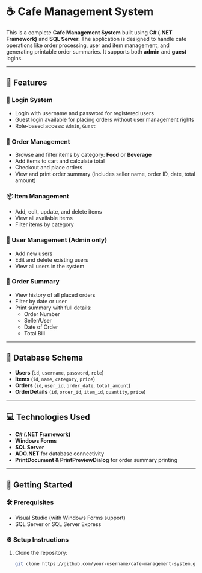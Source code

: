# ☕ Cafe Management System

This is a complete **Cafe Management System** built using **C# (.NET Framework)** and **SQL Server**. The application is designed to handle cafe operations like order processing, user and item management, and generating printable order summaries. It supports both **admin** and **guest** logins.

---

## 📌 Features

### 🔐 Login System
- Login with username and password for registered users
- Guest login available for placing orders without user management rights
- Role-based access: `Admin`, `Guest`

### 🛒 Order Management
- Browse and filter items by category: **Food** or **Beverage**
- Add items to cart and calculate total
- Checkout and place orders
- View and print order summary (includes seller name, order ID, date, total amount)

### 📦 Item Management
- Add, edit, update, and delete items
- View all available items
- Filter items by category

### 👥 User Management (Admin only)
- Add new users
- Edit and delete existing users
- View all users in the system

### 🧾 Order Summary
- View history of all placed orders
- Filter by date or user
- Print summary with full details:
  - Order Number
  - Seller/User
  - Date of Order
  - Total Bill

---

## 🧱 Database Schema

- **Users** (`id`, `username`, `password`, `role`)
- **Items** (`id`, `name`, `category`, `price`)
- **Orders** (`id`, `user_id`, `order_date`, `total_amount`)
- **OrderDetails** (`id`, `order_id`, `item_id`, `quantity`, `price`)

---

## 💻 Technologies Used

- **C# (.NET Framework)**
- **Windows Forms**
- **SQL Server**
- **ADO.NET** for database connectivity
- **PrintDocument & PrintPreviewDialog** for order summary printing

---

## 🚀 Getting Started

### 🛠 Prerequisites
- Visual Studio (with Windows Forms support)
- SQL Server or SQL Server Express

### ⚙️ Setup Instructions
1. Clone the repository:
   ```bash
   git clone https://github.com/your-username/cafe-management-system.git
